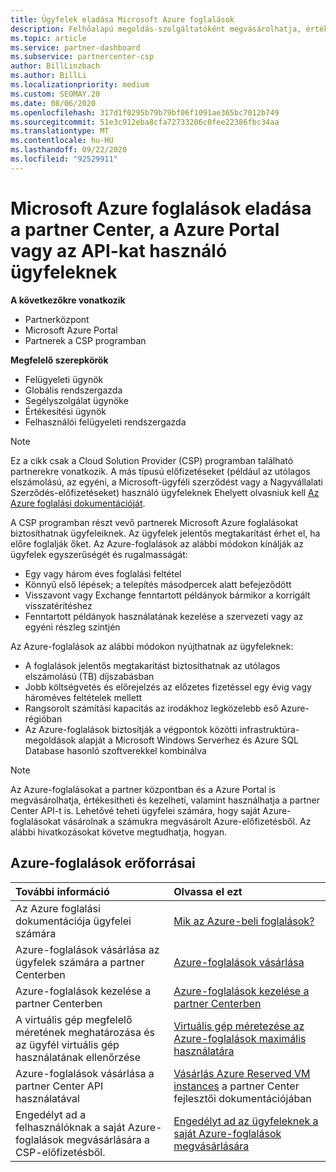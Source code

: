 ```yaml
---
title: Ügyfelek eladása Microsoft Azure foglalások
description: Felhőalapú megoldás-szolgáltatóként megvásárolhatja, értékesítheti vagy kezelheti az ügyfelek számára elérhető Azure-foglalásokat. A partner Center, a Azure Portal vagy a partner Center API használata.
ms.topic: article
ms.service: partner-dashboard
ms.subservice: partnercenter-csp
author: BillLinzbach
ms.author: BillLi
ms.localizationpriority: medium
ms.custom: SEOMAY.20
ms.date: 08/06/2020
ms.openlocfilehash: 317d1f0295b79b79bf06f1091ae365bc7012b749
ms.sourcegitcommit: 51e3c912eba8cfa72733206c0fee22386fbc34aa
ms.translationtype: MT
ms.contentlocale: hu-HU
ms.lasthandoff: 09/22/2020
ms.locfileid: "92529911"
---
```

# <a name="sell-microsoft-azure-reservations-to-customers-using-partner-center-the-azure-portal-or-apis"></a>Microsoft Azure foglalások eladása a partner Center, a Azure Portal vagy az API-kat használó ügyfeleknek

**A következőkre vonatkozik**

- Partnerközpont
- Microsoft Azure Portal
- Partnerek a CSP programban

**Megfelelő szerepkörök**

- Felügyeleti ügynök
- Globális rendszergazda
- Segélyszolgálat ügynöke
- Értékesítési ügynök
- Felhasználói felügyeleti rendszergazda

> [!NOTE]
> Ez a cikk csak a Cloud Solution Provider (CSP) programban található partnerekre vonatkozik. A más típusú előfizetéseket (például az utólagos elszámolású, az egyéni, a Microsoft-ügyféli szerződést vagy a Nagyvállalati Szerződés-előfizetéseket) használó ügyfeleknek Ehelyett olvasniuk kell [Az Azure foglalási dokumentációját](/azure/cost-management-billing/reservations).

A CSP programban részt vevő partnerek Microsoft Azure foglalásokat biztosíthatnak ügyfeleiknek. Az ügyfelek jelentős megtakarítást érhet el, ha előre foglalják őket. Az Azure-foglalások az alábbi módokon kínálják az ügyfelek egyszerűségét és rugalmasságát:

- Egy vagy három éves foglalási feltétel
- Könnyű első lépések; a telepítés másodpercek alatt befejeződött
- Visszavont vagy Exchange fenntartott példányok bármikor a korrigált visszatérítéshez
- Fenntartott példányok használatának kezelése a szervezeti vagy az egyéni részleg szintjén

Az Azure-foglalások az alábbi módokon nyújthatnak az ügyfeleknek:

- A foglalások jelentős megtakarítást biztosíthatnak az utólagos elszámolású (TB) díjszabásban
- Jobb költségvetés és előrejelzés az előzetes fizetéssel egy évig vagy hároméves feltételek mellett
- Rangsorolt számítási kapacitás az irodákhoz legközelebb eső Azure-régióban
- Az Azure-foglalások biztosítják a végpontok közötti infrastruktúra-megoldások alapját a Microsoft Windows Serverhez és Azure SQL Database hasonló szoftverekkel kombinálva

>[!NOTE]
> Az Azure-foglalásokat a partner központban és a Azure Portal is megvásárolhatja, értékesítheti és kezelheti, valamint használhatja a partner Center API-t is. Lehetővé teheti ügyfelei számára, hogy saját Azure-foglalásokat vásárolnak a számukra megvásárolt Azure-előfizetésből. Az alábbi hivatkozásokat követve megtudhatja, hogyan.

## <a name="azure-reservations-resources"></a>Azure-foglalások erőforrásai

|**További információ**   |**Olvassa el ezt**    |
|:-----------------------------|:-----------------|
| Az Azure foglalási dokumentációja ügyfelei számára | [Mik az Azure-beli foglalások?](/azure/billing/billing-save-compute-costs-reservations)
|Azure-foglalások vásárlása az ügyfelek számára a partner Centerben   |[Azure-foglalások vásárlása](azure-reservations-buying.md)
|Azure-foglalások kezelése a partner Centerben | [Azure-foglalások kezelése a partner Centerben](azure-reservations-manage.md)
|A virtuális gép megfelelő méretének meghatározása és az ügyfél virtuális gép használatának ellenőrzése   |[Virtuális gép méretezése az Azure-foglalások maximális használatára](azure-usage.md)   |
|Azure-foglalások vásárlása a partner Center API használatával | [Vásárlás Azure Reserved VM instances](/partner-center/develop/purchase-azure-reservations) a partner Center fejlesztői dokumentációjában   |
|Engedélyt ad a felhasználóknak a saját Azure-foglalások megvásárlására a CSP-előfizetésből. | [Engedélyt ad az ügyfeleknek a saját Azure-foglalások megvásárlására](give-customers-permission.md)   |
